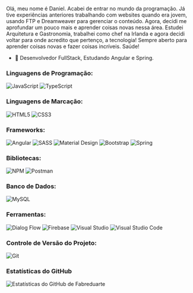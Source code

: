 Olá, meu nome é Daniel.
Acabei de entrar no mundo da programação. Já tive experiências anteriores trabalhando com websites quando era jovem, usando FTP e Dreamweaver para gerenciar o conteúdo. Agora, decidi me aprofundar um pouco mais e aprender coisas novas nessa área. Estudei Arquitetura e Gastronomia, trabalhei como chef na Irlanda e agora decidi voltar para onde acredito que pertenço, a tecnologia!
Sempre aberto para aprender coisas novas e fazer coisas incríveis.
Saúde!

* 🎨 Desenvolvedor FullStack, Estudando Angular e Spring.

### Linguagens de Programação:

  <img src="https://img.shields.io/badge/-JavaScript-F7DF1E?style=for-the-badge&logo=javascript&logoColor=fff" alt="JavaScript">

  <img src="https://img.shields.io/badge/-TypeScript-007ACC?style=for-the-badge&logo=Typescript&logoColor=fff" alt="TypeScript">

### Linguagens de Marcação:

  <img src="https://img.shields.io/badge/-HTML5-E34F26?style=for-the-badge&logo=HTML5&logoColor=fff" alt="HTML5">

  <img src="https://img.shields.io/badge/-CSS3-1572B6?style=for-the-badge&logo=CSS3&logoColor=fff" alt="CSS3">

### Frameworks:
  
  <img src="https://img.shields.io/badge/Angular-DD0031?style=for-the-badge&logo=angular&logoColor=white" alt="Angular">
  
  <img src="https://img.shields.io/badge/-SASS-CC6699?style=for-the-badge&logo=SASS&logoColor=fff" alt="SASS">
  
  <img src="https://img.shields.io/badge/-Material Design-757575?style=for-the-badge&logo=material-design&logoColor=fff" alt="Material Design">
  
  <img src="https://img.shields.io/badge/-Bootstrap-7952B3?style=for-the-badge&logo=bootstrap&logoColor=fff" alt="Bootstrap">
  
  <img src="https://img.shields.io/badge/Spring-6DB33F?style=for-the-badge&logo=spring&logoColor=white" alt="Spring">
  
### Bibliotecas:

  <img src="https://img.shields.io/badge/-NPM-CB3837?style=for-the-badge&logo=NPM&logoColor=fff" alt="NPM">
  
  <img src="https://img.shields.io/badge/Postman-FF6C37?style=for-the-badge&logo=Postman&logoColor=white" alt="Postman">  
  
  
### Banco de Dados:

  <img src="https://img.shields.io/badge/MySQL-005C84?style=for-the-badge&logo=mysql&logoColor=white" alt="MySQL">	

### Ferramentas:
  
  <img src="https://img.shields.io/badge/dialogflow-FF9800?style=for-the-badge&logo=dialogflow&logoColor=white" alt="Dialog Flow">
  
  <img src="https://img.shields.io/badge/firebase-ffca28?style=for-the-badge&logo=firebase&logoColor=black" alt="Firebase">
  
  <img src="https://img.shields.io/badge/-Visual Studio-5C2D91?style=for-the-badge&logo=visual-studio&logoColor=fff" alt="Visual Studio">

  <img src="https://img.shields.io/badge/-VS Code-007ACC?style=for-the-badge&logo=visual-studio-code&logoColor=fff" alt="Visual Studio Code">

### Controle de Versão do Projeto: 

  <img src="https://img.shields.io/badge/-Git-F05032?style=for-the-badge&logo=Git&logoColor=fff" alt="Git">
  
### Estatísticas do GitHub

![Estatísticas do GitHub de Fabreduarte](https://github-readme-stats.vercel.app/api?username=fabreduarte&hide=prs&count_private=true&include_all_commits=true&show_icons=true&theme=dracula)